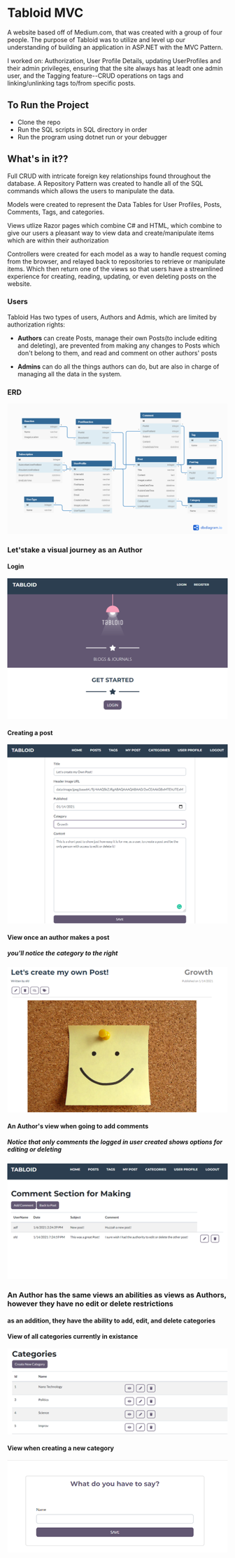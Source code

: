 # Tabloid MVC

A website based off of Medium.com, that was created with a group of four people. The purpose of Tabloid was to utilize and level up our understanding of building an application in ASP.NET with the MVC Pattern.

I worked on: Authorization, User Profile Details, updating UserProfiles and their admin privileges, ensuring that the site always has at leadt one admin user, and the Tagging feature--CRUD operations on tags and linking/unlinking tags to/from specific posts. 


## To Run the Project
- Clone the repo
- Run the SQL scripts in SQL directory in order
- Run the program using dotnet run or your debugger

## What's in it??

Full CRUD with intricate foreign key relationships found throughout the database. A Repository Pattern was created to handle all of the SQL commands which allows the users to manipulate the data. 

Models were created to represent the Data Tables for User Profiles, Posts, Comments, Tags, and categories. 

Views utlize Razor pages which combine C# and HTML, which combine to give our users a pleasant way to view data and create/manipulate items which are within their authorization

Controllers were created for each model as a way to handle request coming from the browser, and relayed back to repositories to retrieve or manipulate items. Which then return one of the views so that users have a streamlined experience for creating, reading, updating, or even deleting posts on the website.

### Users

Tabloid Has two types of users, Authors and Admis, which are limited by authorization rights:

* **Authors** can create Posts, manage their own Posts(to include editing and deleting), are prevented from making any changes to Posts which don't belong to them, and read and comment on other authors' posts

* **Admins** can do all the things authors can do, but are also in charge of managing all the data in the system. 

### ERD

![Tabloid ERD](./images/Tabloid.png)

### Let'stake a visual journey as an Author
#### Login
![Tabloid Login](./images/Tabloid_caption_1.PNG)
#### Creating a post
![Tabloid Post](./images/Tabloid_caption_2.PNG)

#### View once an author makes a  post
##### you'll notice the category to the right
![Tabloid View](./images/Tabloid_caption_3.PNG)
#### An Author's view when going to add comments
##### Notice that only comments the logged in user created shows options for editing or deleting
![Tabloid Comment](./images/Tabloid_caption_4.PNG)


### An Author has the same views an abilities as views as Authors, however they have no edit or delete restrictions

#### as an addition, they have the ability to add, edit, and delete categories

#### View of all categories currently in existance
![Tabloid Categories](./images/Tabloid_cats.PNG)
    
#### View when creating a new category
![Tabloid Categories](./images/Category@addition.PNG)
